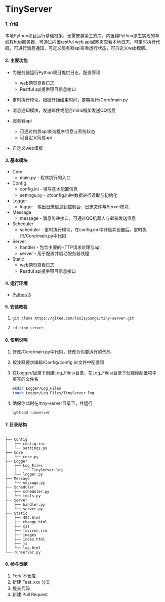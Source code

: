 # TinyServer

#### 1. 介绍
​		本地Python项目运行基础框架，无需安装第三方库，内置纯Python原生实现的单线程http服务器，可通过内置restful web api或网页查看本地日志，可定时执行代码，可进行消息通知，可定义服务器api查看运行状态，可自定义web模版。

#### 2. 主要功能
- 为服务器运行Python项目提供日志，配置管理
  - web网页查看日志
  - Restful api提供项目信息接口

- 定时执行模块，根据开始结束时间，定期执行/Core/main.py
- 消息通知模块，发送邮件或配合mirai框架发送QQ信息
- 服务器api
  - 可通过内置api查询程序信息与系统状态
  - 可自定义简易api
- 自定义web模版

#### 3. 基本模块

- Core
  - main.py - 程序执行的入口
- Config
  - config.ini - 填写基本配置信息
  - settings.py - 对config.ini中数据进行读取与初始化
- Logger
  - logger - 输出日志信息到控制台、日志文件与Server模块
- Message
  - message - 消息传递接口，可通过QQ机器人与邮箱发送信息
- Scheduler
  - scheduler - 定时执行模块，在config.ini 中开启并设置后，定时执行/Core/main.py中代码
- Server
  - handler - 包含主要的HTTP请求处理与api
  - server - 用于配置并启动服务器线程
- Static
  - web网页查看日志
  - Restful api提供项目信息接口

#### 4. 运行环境

- [Python 3](https://www.python.org/)

#### 5. 安装教程

1. ```shell
   git clone https://gitee.com/louisyoung1/tiny-server.git
   ```

2. ```sh
   cd tiny-server
   ```

#### 6. 使用说明

1. 修改/Core/main.py中代码，修改为你要运行的代码

2. 按注释要求编辑/Config/config.ini文件中配置项

3. 在Logger/目录下创建Log_Files/目录，在Log_Files/目录下创建你配置项中填写的文件名
   ```sh
   mkdir Logger/Log_Files
   touch Logger/Log_Files/TinyServer.log
   ```
   
4. 确保你此时在/tiny-server目录下，并运行

   ```sh
   python3 runserver
   ```

#### 7. 目录结构

```shell
.
├── Config
│   ├── config.ini
│   └── settings.py
├── Core
│   └── core.py
├── Logger
│   ├── Log_Files
│   │   └── TinyServer.log
│   └── logger.py
├── Message
│   └── message.py
├── Scheduler
│   ├── scheduler.py
│   └── tools.py
├── Server
│   ├── handler.py
│   └── server.py
├── Static
│   ├── 404.html
│   ├── change.html
│   ├── css
│   ├── favicon.ico
│   ├── images
│   ├── index.html
│   ├── js
│   └── log.html
└── runserver.py
```



#### 8. 参与贡献

1.  Fork 本仓库
2.  新建 Feat_xxx 分支
3.  提交代码
4.  新建 Pull Request
